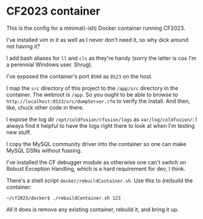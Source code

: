 # CF2023 container

This is the config for a minimal(-ish) Docker container running CF2023.

I've installed vim in it as well as I never don't need it,
so why dick around not having it?

I add bash aliases for `ll` and `cls` as they're handy
(sorry the latter is cos I'm a perennial Windows user. Shrug).

I've exposed the container's port `8500` as `8523` on the host.

I map the `src` directory of this project
to the `/app/src` directory in the container.
The webroot is `/app`. So you ought to be able to browse to
`http://localhost:8523/src/dumpServer.cfm` to verify the install.
And then, like, chuck other code in there.

I expose the log dir `/opt/coldfusion/cfusion/logs` as `var/log/coldfusion/`:
I always find it helpful to have the logs right there to look at
when I'm testing new stuff.

I copy the MySQL community driver into the container so one can make
MySQL DSNs without fussing.

I've installed the CF debugger module as otherwise one can't switch on
Robust Exception Handling, which is a hard requirement for dev, I think.

There's a shell script `docker/rebuildContainer.sh`.
Use this to (re)build the container:

```
~/cf2023/docker$ ./rebuildContainer.sh 123
```
All it does is remove any existing container, rebuild it, and bring it up.
